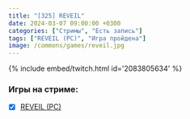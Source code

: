 ```yaml
---
title: "[325] REVEIL"
date: 2024-03-07 09:00:00 +0300
categories: ["Стримы", "Есть запись"]
tags: ["REVEIL (PC)", "Игра пройдена"]
image: /commons/games/reveil.jpg
---
```


{% include embed/twitch.html id='2083805634' %}

### Игры на стриме:
+ [x] [REVEIL (PC)](/tags/reveil-pc)
